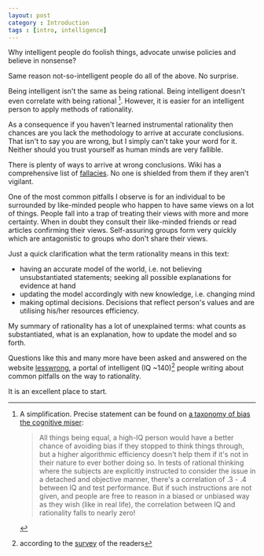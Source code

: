 ```yaml
---
layout: post
category : Introduction
tags : [intro, intelligence]
---
```


Why intelligent people do foolish things, advocate unwise policies and believe
in nonsense?

Same reason not-so-intelligent people do all of the above. No surprise.

Being intelligent isn't the same as being rational. Being intelligent doesn't
even correlate with being rational [^1]. However, it is easier for an
intelligent person to apply methods of rationality.

As a consequence if you haven't learned instrumental rationality then chances
are you lack the methodology to arrive at accurate conclusions. That isn't
to say you are wrong, but I simply can't take your word for it. Neither should
you trust yourself as human minds are very fallible.

There is plenty of ways to arrive at wrong conclusions. Wiki has a
comprehensive list of [fallacies][2]. No one is shielded from them if they
aren't vigilant.

One of the most common pitfalls I observe is for an individual to be surrounded
by like-minded people who happen to have same views on a lot of things. People
fall into a trap of treating their views with more and more certainty. When in
doubt they consult their like-minded friends or read articles confirming their
views. Self-assuring groups form very quickly which are antagonistic to
groups who don't share their views.

Just a quick clarification what the term rationality means in this text:

* having an accurate model of the world, i.e. not believing
unsubstantiated statements; seeking all possible explanations for evidence at
hand
* updating the model accordingly with new knowledge, i.e. changing mind
* making optimal decisions. Decisions that reflect person's values and are
utilising his/her resources efficiency.

My summary of rationality has a lot of unexplained terms: what counts
as substantiated, what is an explanation, how to update the model and so forth.

Questions like this and many more have been asked and answered on the website
[lesswrong][1], a portal of intelligent (IQ ~140)[^2] people writing about
common pitfalls on the way to rationality.

It is an excellent place to start.

[1]: http://wiki.lesswrong.com/wiki/Sequences
[2]: http://en.wikipedia.org/wiki/List_of_fallacies#Informal_fallacies
[^1]:
    A simplification. Precise statement can be found on [a taxonomy of bias the cognitive miser](http://lesswrong.com/lw/2ey/a_taxonomy_of_bias_the_cognitive_miser/):

    > All things being equal, a high-IQ person would have a better chance of avoiding
    > bias if they stopped to think things through, but a higher algorithmic
    > efficiency doesn't help them if it's not in their nature to ever bother doing
    > so. In tests of rational thinking where the subjects are explicitly instructed
    > to consider the issue in a detached and objective manner, there's a correlation
    > of .3 - .4 between IQ and test performance. But if such instructions are not
    > given, and people are free to reason in a biased or unbiased way as they wish
    > (like in real life), the correlation between IQ and rationality falls to nearly
    > zero!

[^2]: according to the [survey](http://lesswrong.com/lw/fp5/2012_survey_results/) of the readers
